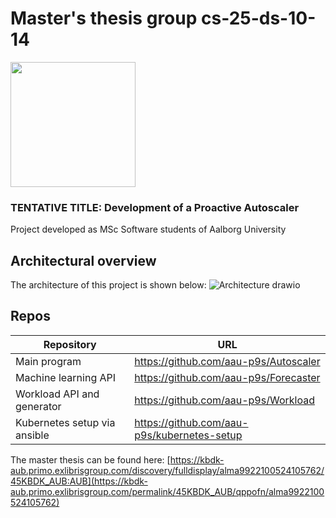 # Master's thesis group cs-25-ds-10-14
<a href="https://cs.aau.dk">
    <img src=https://github.com/user-attachments/assets/57795100-779c-4339-b408-34a229433c47 width=200>
</a>

### TENTATIVE TITLE: Development of a Proactive Autoscaler

Project developed as MSc Software students of Aalborg University


## Architectural overview
The architecture of this project is shown below:
![Architecture drawio](https://github.com/user-attachments/assets/c41b9992-5046-46e0-a259-ba1842b44e52)

## Repos
| Repository                   | URL                                         |
|------------------------------|---------------------------------------------|
| Main program                 | https://github.com/aau-p9s/Autoscaler       |
| Machine learning API         | https://github.com/aau-p9s/Forecaster       |
| Workload API and generator   | https://github.com/aau-p9s/Workload         |
| Kubernetes setup via ansible | https://github.com/aau-p9s/kubernetes-setup |

The master thesis can be found here: [https://kbdk-aub.primo.exlibrisgroup.com/discovery/fulldisplay/alma9922100524105762/45KBDK_AUB:AUB](https://kbdk-aub.primo.exlibrisgroup.com/permalink/45KBDK_AUB/qppofn/alma9922100524105762)
